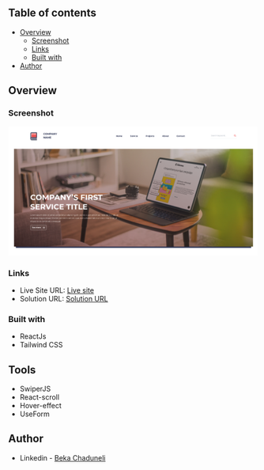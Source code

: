 ## Table of contents

- [Overview](#overview)
  - [Screenshot](#screenshot)
  - [Links](#links)
  - [Built with](#built-with)
- [Author](#author)

## Overview

### Screenshot

![](/preview.png)

### Links

- Live Site URL: [Live site](https://artmedia-project-phi.vercel.app/)
- Solution URL: [Solution URL](https://github.com/bekaChaduneli/artmedia-project)

### Built with

- ReactJs
- Tailwind CSS

## Tools

- SwiperJS
- React-scroll
- Hover-effect
- UseForm

## Author

- Linkedin - [Beka Chaduneli](https://www.linkedin.com/in/beka-chaduneli-28203422b/)
